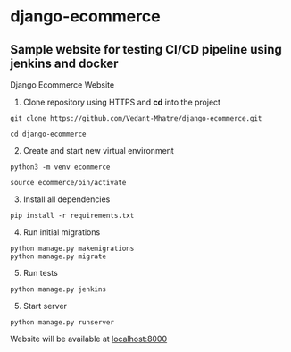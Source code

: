 # django-ecommerce
## Sample website for testing CI/CD pipeline using jenkins and docker

Django Ecommerce Website

1. Clone repository using HTTPS and **cd** into the project
```
git clone https://github.com/Vedant-Mhatre/django-ecommerce.git
```
```
cd django-ecommerce
```

2. Create and start new virtual environment
```
python3 -m venv ecommerce
```
```
source ecommerce/bin/activate
```

3. Install all dependencies
```
pip install -r requirements.txt
```

4. Run initial migrations
```
python manage.py makemigrations
python manage.py migrate
```

5. Run tests
```
python manage.py jenkins
```

5. Start server
```
python manage.py runserver
```

Website will be available at [localhost:8000](http://localhost:8000/)

